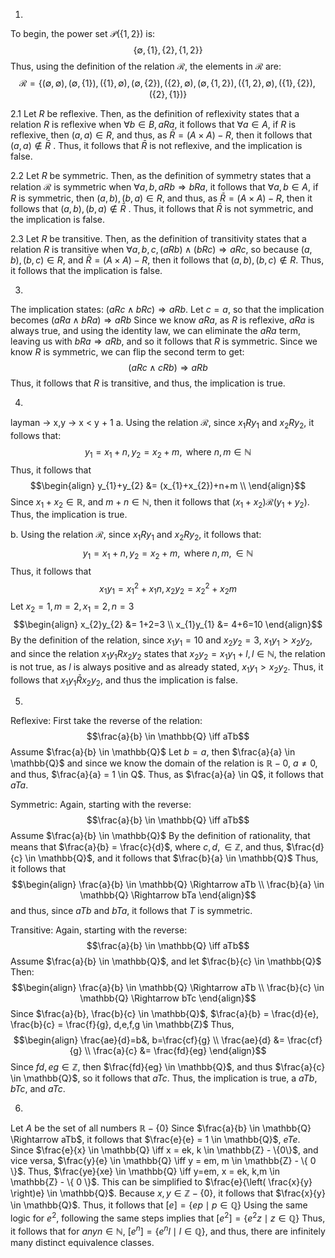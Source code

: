 1.
To begin, the power set $\mathcal{P}(\{ 1, 2 \})$ is: 
$$\{ \emptyset, \{ 1 \}, \{ 2 \}, \{ 1, 2 \} \}$$
Thus, using the definition of the relation $\mathcal{R}$, the elements in $\mathcal{R}$ are: 
$$\mathcal{R} = \{ (\emptyset, \emptyset), (\emptyset, \{ 1 \}), (\{ 1 \}, \emptyset), (\emptyset, \{ 2 \}), (\{ 2 \}, \emptyset) , (\emptyset, \{ 1, 2 \}), (\{ 1, 2 \}, \emptyset) , (\{ 1 \}, \{ 2 \}), (\{ 2 \}, \{ 1 \})\}$$

2.1
Let $R$ be reflexive. Then, as the definition of reflexivity states that a relation $R$ is reflexive when $\forall b \in B, a R a$, it follows that $\forall a \in A$, if $R$ is reflexive, then $(a, a) \in R$, and thus, as $\bar{R} = (A \times A) - R$, then it follows that $(a, a) \not\in \bar{R}$ .
Thus, it follows that $\bar{R}$ is not reflexive, and the implication is false.

2.2
Let $R$ be symmetric. Then, as the definition of symmetry states that a relation $\mathcal{R}$ is symmetric when $\forall a, b,  a R b \Rightarrow b Ra$, it follows that $\forall a,b \in A$, if $R$ is symmetric, then $(a, b), (b, a) \in R$, and thus, as $\bar{R} = (A \times A) - R$, then it follows that $(a, b), (b, a) \not\in \bar{R}$ .
Thus, it follows that $\bar{R}$ is not symmetric, and the implication is false.

2.3
Let $R$ be transitive. Then, as the definition of transitivity states that a relation $R$ is transitive when $\forall a, b, c, (a Rb) \land (bRc) \Rightarrow a Rc$, so because $(a, b), (b,c) \in R$, and $\bar{R} = (A \times A) - R$, then it follows that $(a, b), (b, c) \not\in R$. Thus, it follows that the implication is false.

3.
The implication states: $(aRc \land b Rc) \Rightarrow aRb$.
Let $c = a$, so that the implication becomes $(aRa \land bRa) \Rightarrow aRb$
Since we know $aRa$, as $R$ is reflexive, $aRa$ is always true, and using the identity law, we can eliminate the $aRa$ term, leaving us with $bRa \Rightarrow aRb$, and so it follows that $R$ is symmetric.
Since we know $R$ is symmetric, we can flip the second term to get:
$$(aRc \land cRb) \Rightarrow aRb$$
Thus, it follows that $R$ is transitive, and thus, the implication is true.

4.
layman -> x,y -> x < y + 1
a.
Using the relation $\mathcal{R}$, since $x_{1}Ry_{1}$ and $x_{2} R y_{2}$, it follows that: 
$$y_{1}=x_{1}+ n, y_{2} = x_{2} + m, \text{ where }n,m \in \mathbb{N}$$
Thus, it follows that
$$\begin{align}
y_{1}+y_{2} &= (x_{1}+x_{2})+n+m \\
\end{align}$$
Since $x_{1}+x_{2} \in \mathbb{R}$, and $m+n \in \mathbb{N}$, then it follows that $(x_{1}+x_{2}) \mathcal{R} (y_{1}+y_{2})$. Thus, the implication is true.

b.
Using the relation $\mathcal{R}$, since $x_{1}Ry_{1} \text{ and } x_{2} R y_{2}$, it follows that:
$$y_{1} = x_{1}+n, y_{2}=x_{2} + m, \text{ where } n, m, \in \mathbb{N}$$
Thus, it follows that 
$$x_{1}y_{1} = x_{1}^2+x_{1}n, x_{2}y_{2} = x_{2}^2+x_{2}m$$
Let $x_{2} = 1, m = 2, x_{1} = 2, n = 3$
$$\begin{align}
x_{2}y_{2} &= 1+2=3 \\
x_{1}y_{1} &= 4+6=10
\end{align}$$
By the definition of the relation, since $x_{1}y_{1} = 10$ and $x_{2}y_{2} = 3$, $x_{1}y_{1}>x_{2}y_{2}$, and since the relation $x_{1}y_{1}Rx_{2}y_{2}$ states that $x_{2}y_{2}=x_{1}y_{1}+l, l \in \mathbb{N}$, the relation is not true, as $l$ is always positive and as already stated, $x_{1}y_{1}>x_{2}y_{2}$. Thus, it follows that $x_{1}y_{1} \bar{R} x_{2}y_{2}$, and thus the implication is false.

5.
Reflexive:
First take the reverse of the relation:
$$\frac{a}{b} \in \mathbb{Q} \iff aTb$$
Assume $\frac{a}{b} \in \mathbb{Q}$
Let $b = a$, then $\frac{a}{a} \in \mathbb{Q}$
and since we know the domain of the relation is $\mathbb{R} - {0}$, $a \neq 0$, and thus, $\frac{a}{a} = 1 \in Q$. Thus, as $\frac{a}{a} \in Q$, it follows that $aTa$.

Symmetric:
Again, starting with the reverse:
$$\frac{a}{b} \in \mathbb{Q} \iff aTb$$
Assume $\frac{a}{b} \in \mathbb{Q}$
By the definition of rationality, that means that $\frac{a}{b} = \frac{c}{d}$, where $c, d, \in \mathbb{Z}$, and thus, 
$\frac{d}{c} \in \mathbb{Q}$, and it follows that $\frac{b}{a} \in \mathbb{Q}$
Thus, it follows that 
$$\begin{align}
\frac{a}{b} \in \mathbb{Q} \Rightarrow aTb \\
\frac{b}{a} \in \mathbb{Q} \Rightarrow bTa
\end{align}$$
and thus, since $aTb$ and $bTa$, it follows that $T$ is symmetric.

Transitive:
Again, starting with the reverse:
$$\frac{a}{b} \in \mathbb{Q} \iff aTb$$
Assume $\frac{a}{b} \in \mathbb{Q}$, and let $\frac{b}{c} \in \mathbb{Q}$
Then:
$$\begin{align}
\frac{a}{b} \in \mathbb{Q} \Rightarrow aTb \\
\frac{b}{c} \in \mathbb{Q} \Rightarrow bTc
\end{align}$$
Since $\frac{a}{b}, \frac{b}{c} \in \mathbb{Q}$, $\frac{a}{b} = \frac{d}{e}, \frac{b}{c} = \frac{f}{g}, d,e,f,g \in \mathbb{Z}$
Thus, 
$$\begin{align}
\frac{ae}{d}=b&, b=\frac{cf}{g} \\
\frac{ae}{d} &= \frac{cf}{g} \\
\frac{a}{c} &= \frac{fd}{eg}
\end{align}$$
Since $fd, eg \in \mathbb{Z}$, then $\frac{fd}{eg} \in \mathbb{Q}$, and thus $\frac{a}{c} \in \mathbb{Q}$, so it follows that $aTc$. Thus, the implication is true, a $aTb, bTc$, and $aTc$.

6.
Let $A$ be the set of all numbers $\mathbb{R} - \{ 0 \}$
Since $\frac{a}{b} \in \mathbb{Q} \Rightarrow aTb$, it follows that $\frac{e}{e} = 1 \in \mathbb{Q}$, $eTe$.
Since $\frac{e}{x} \in \mathbb{Q} \iff x = ek, k \in \mathbb{Z} - \{0\}$, and vice versa, $\frac{y}{e} \in \mathbb{Q} \iff y = em, m \in \mathbb{Z} - \{ 0 \}$.
Thus, $\frac{ye}{xe} \in \mathbb{Q} \iff y=em, x = ek, k,m \in \mathbb{Z} - \{ 0 \}$. This can be simplified to $\frac{e}{\left( \frac{x}{y} \right)e} \in \mathbb{Q}$.
Because $x,y \in \mathbb{Z} - \{ 0 \}$, it follows that $\frac{x}{y} \in \mathbb{Q}$. Thus, it follows that $[e] = \{ep \mid p \in \mathbb{Q}\}$
Using the same logic for $e^2$, following the same steps implies that $[e^2] = \{ e^2z \mid z \in \mathbb{Q} \}$
Thus, it follows that for $any n \in \mathbb{N}$, $[e^n] = \{ e^nl \mid l \in \mathbb{Q} \}$,  and thus, there are infinitely many distinct equivalence classes.